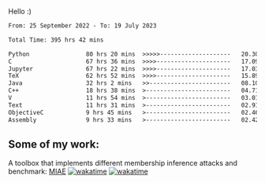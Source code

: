 Hello :)


<!--START_SECTION:waka-->

```txt
From: 25 September 2022 - To: 19 July 2023

Total Time: 395 hrs 42 mins

Python                80 hrs 20 mins  >>>>>--------------------   20.30 %
C                     67 hrs 36 mins  >>>>---------------------   17.09 %
Jupyter               67 hrs 22 mins  >>>>---------------------   17.03 %
TeX                   62 hrs 52 mins  >>>>---------------------   15.89 %
Java                  32 hrs 2 mins   >>-----------------------   08.10 %
C++                   18 hrs 38 mins  >------------------------   04.71 %
V                     11 hrs 54 mins  >------------------------   03.01 %
Text                  11 hrs 31 mins  >------------------------   02.91 %
ObjectiveC            9 hrs 45 mins   >------------------------   02.46 %
Assembly              9 hrs 33 mins   >------------------------   02.42 %
```

<!--END_SECTION:waka-->

## Some of my work: 

A toolbox that implements different membership inference attacks and benchmark: [MIAE](https://github.com/RPI-DSPlab) [![wakatime](https://wakatime.com/badge/user/18ac89f5-baf8-49e6-a5ee-d9272435ce3a/project/3e6541fd-578f-4d9d-9080-f2a42b2d10e1.svg)](https://wakatime.com/badge/user/18ac89f5-baf8-49e6-a5ee-d9272435ce3a/project/3e6541fd-578f-4d9d-9080-f2a42b2d10e1) [![wakatime](https://wakatime.com/badge/user/18ac89f5-baf8-49e6-a5ee-d9272435ce3a/project/5d5826e9-c6d6-4d86-8b00-0d1608c5f167.svg)](https://wakatime.com/badge/user/18ac89f5-baf8-49e6-a5ee-d9272435ce3a/project/5d5826e9-c6d6-4d86-8b00-0d1608c5f167)
